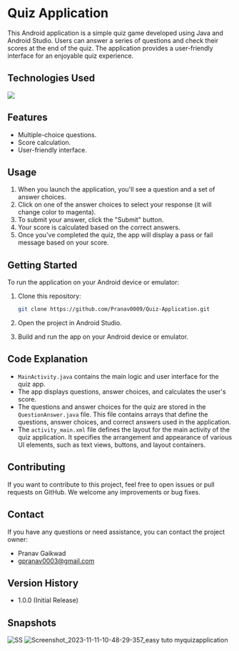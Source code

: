 # Quiz Application


This Android application is a simple quiz game developed using Java and Android Studio. Users can answer a series of questions and check their scores at the end of the quiz. The application provides a user-friendly interface for an enjoyable quiz experience.


## **Technologies Used**

<a href="https://www.python.org/">
    <img src="![image](https://github.com/Pranav0009/Quiz-Application/assets/93175823/37771ad0-90c8-4aae-af23-8d1b099d0ed7)
"></a>
<br>

  
## Features

- Multiple-choice questions.
- Score calculation.
- User-friendly interface.

## Usage

1. When you launch the application, you'll see a question and a set of answer choices.
2. Click on one of the answer choices to select your response (it will change color to magenta).
3. To submit your answer, click the "Submit" button.
4. Your score is calculated based on the correct answers.
5. Once you've completed the quiz, the app will display a pass or fail message based on your score.

## Getting Started

To run the application on your Android device or emulator:

1. Clone this repository:
   ```bash
   git clone https://github.com/Pranav0009/Quiz-Application.git


2. Open the project in Android Studio.

3. Build and run the app on your Android device or emulator.

## Code Explanation

- `MainActivity.java` contains the main logic and user interface for the quiz app.
- The app displays questions, answer choices, and calculates the user's score.
- The questions and answer choices for the quiz are stored in the `QuestionAnswer.java` file. This file contains arrays that define the questions, answer choices, and correct answers used in the application.
- The `activity_main.xml` file defines the layout for the main activity of the quiz application. It specifies the arrangement and appearance of various UI elements, such as text views, buttons, and layout containers.

## Contributing

If you want to contribute to this project, feel free to open issues or pull requests on GitHub. We welcome any improvements or bug fixes.


## Contact

If you have any questions or need assistance, you can contact the project owner:

- Pranav Gaikwad
- gpranav0003@gmail.com


## Version History

- 1.0.0 (Initial Release)


## Snapshots

![SS](https://github.com/Pranav0009/Quiz-Application/assets/93175823/c68c7c99-972f-4d18-bc16-5aaa514bf9f9)
![Screenshot_2023-11-11-10-48-29-357_easy tuto myquizapplication](https://github.com/Pranav0009/Quiz-Application/assets/93175823/eb0b68c4-b300-4c88-b38f-992639ad9e0d)

